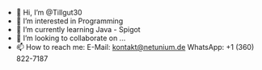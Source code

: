 - 👋 Hi, I’m @Tillgut30
- 👀 I’m interested in Programming
- 🌱 I’m currently learning Java - Spigot
- 💞️ I’m looking to collaborate on ...
- 📫 How to reach me:
E-Mail: kontakt@netunium.de
WhatsApp: +1 (360) 822-7187

<!---
Tillgut30/Tillgut30 is a ✨ special ✨ repository because its `README.md` (this file) appears on your GitHub profile.
You can click the Preview link to take a look at your changes.
--->
